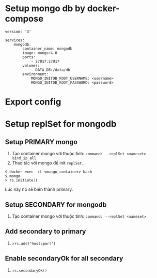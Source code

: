 # Setup mongo db by docker-compose

```
version: '3'

services:
    mongodb:
        container_name: mongodb
        image: mongo:4.0
        ports:
            - 27017:27017
        volumes:
            - DATA_DB:/data/db
        environment:
            MONGO_INITDB_ROOT_USERNAME: <username>
            MONGO_INITDB_ROOT_PASSWORD: <password>
```

# Export config

# Setup replSet for mongodb

## Setup PRIMARY mongo

1. Tạo container mongo với thuộc tính: `command: --replSet <nameset> --bind_ip_all`
2. Thao tác với mongo để init `replSet`.

```
$ docker exec -it <mongo_container> bash
$ mongo
> rs.initiate()
```

Lúc này nó sẽ biến thành primary.

## Setup SECONDARY for mongodb

1. Tạo container mongo với thuộc tính: `command: --replSet <nameset>`

## Add secondary to primary

1. `>rs.add("host:port")`

## Enable secondaryOk for all secondary

1. `rs.secondaryOk()`
